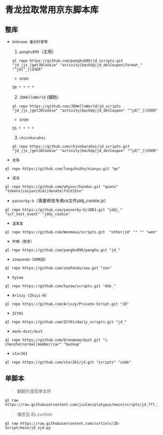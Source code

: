 # 青龙拉取常用京东脚本库

## 整库
- `Unknown 备份托管等`

  1. `panghu999`（主用）
  ```
  ql repo https://github.com/panghu999/jd_scripts.git "jd_|jx_|getJDCookie" "activity|backUp|jd_delCoupon|format_" "^jd[^_]|USER"
  ```
  - cron
  ```
  50 * * * *
  ```
  2. `JDHelloWorld` (辅助）
  ```
  ql repo https://github.com/JDHelloWorld/jd_scripts "jd_|jx_|getJDCookie" "activity|backUp|jd_delCoupon" "^jd[^_]|USER"
  ```
  - cron
  ```
  55 * * * *
  ```
  3. `chinnkarahoi`
  ```
  ql repo https://github.com/chinnkarahoi/jd_scripts.git "jd_|jx_|getJDCookie" "activity|backUp|jd_delCoupon" "^jd[^_]|USER"
  ```
  
- `龙珠`
```
ql repo https://github.com/longzhuzhu/nianyu.git "qx"
```
- `混沌`
```
ql repo https://github.com/whyour/hundun.git "quanx" "tokens|caiyun|didi|donate|fold|Env"
```
- `passerby-b`（需要修改专用ck文件jddj_cookie.js）
```
ql repo https://github.com/passerby-b/JDDJ.git "jddj_" "scf_test_event" "jddj_cookie"
```
- `温某某`
```
ql repo https://github.com/Wenmoux/scripts.git  "other|jd" "" "" "wen"
```
- `柠檬（胖虎）`
```
ql repo https://github.com/panghu999/panghu.git "jd_"
```
- `zoopanda（动物园）`
```
ql repo https://github.com/zooPanda/zoo.git "zoo"
```
- `hyzaw`
```
ql repo https://github.com/hyzaw/scripts.git "ddo_"
```
- `Ariszy (Zhiyi-N)`
```
ql repo https://github.com/Ariszy/Private-Script.git "JD"
```
- `ZCY01`
```
ql repo https://github.com/ZCY01/daily_scripts.git "jd_"
```
- `monk-dust/dust`
```
ql repo https://github.com/Oreomeow/dust.git "i-chenzhe|normal|member|car" "backup"
```
- `star261`
```
ql repo https://github.com/star261/jd.git "scripts" "code" 
```

## 单脚本
> 翻翻乐提现单文件
```
ql raw https://raw.githubusercontent.com/jiulan/platypus/main/scripts/jd_ffl.js
```
> 赚京豆 *By curtinlv*
```
ql raw https://raw.githubusercontent.com/curtinlv/JD-Script/main/jd_zjd.py
```
